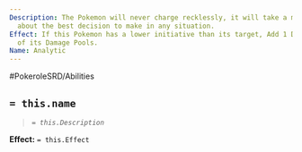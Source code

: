 ```yaml
---
Description: The Pokemon will never charge recklessly, it will take a moment to think
  about the best decision to make in any situation.
Effect: If this Pokemon has a lower initiative than its target, Add 1 Dice to all
  of its Damage Pools.
Name: Analytic
---
```


#PokeroleSRD/Abilities

## `= this.name`

> *`= this.Description`*

**Effect:** `= this.Effect`